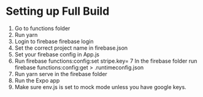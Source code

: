 # Setting up Full Build
  1. Go to functions folder
  2. Run yarn
  3. Login to firebase firebase login
  4. Set the correct project name in firebase.json
  5. Set your firebase config in App.js
  6. Run firebase functions:config:set stripe.key=<your key> 7 In the firebase folder run firebase functions:config:get > .runtimeconfig.json
  7. Run yarn serve in the firebase folder
  8. Run the Expo app
  9. Make sure env.js is set to mock mode unless you have google keys.
